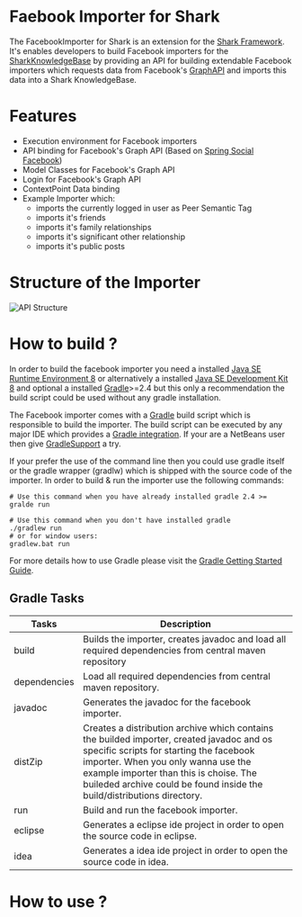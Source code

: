 # Faebook Importer for Shark

The FacebookImporter for Shark is an extension for the [Shark Framework](http://www.sharksystem.net/). It's enables developers to build Facebook importers for the [SharkKnowledgeBase](http://www.sharksystem.net/javadoc/current/) 
by providing an API for building extendable Facebook importers which requests data from Facebook's  [GraphAPI](https://developers.facebook.com/docs/graph-api) and imports this data
into a Shark KnowledgeBase.

# Features

* Execution environment for Facebook importers
* API binding for Facebook's Graph API (Based on [Spring Social Facebook](http://projects.spring.io/spring-social-facebook/))
* Model Classes for Facebook's Graph API
* Login for Facebook's Graph API
* ContextPoint Data binding
* Example Importer which:
  * imports the currently logged in user as Peer Semantic Tag
  * imports it's friends
  * imports it's family relationships
  * imports it's significant other relationship
  * imports it's public posts

# Structure of the Importer

![API Structure](https://github.com/yveskaufmann/sharkb_fbimporter/blob/development/docu/images/fb_importer_structure.png "API Structure")

# How to build ?

In order to build the facebook importer you need a installed [Java SE Runtime Environment 8](http://www.oracle.com/technetwork/java/javase/downloads/jre8-downloads-2133155.html) or alternatively
a installed [Java SE Development Kit 8](http://www.oracle.com/technetwork/java/javase/downloads/jdk8-downloads-2133151.html) and optional 
a installed [Gradle](https://gradle.org/)>=2.4 but this only a recommendation the build script could be used without any gradle installation.  

The Facebook importer comes with a [Gradle](https://gradle.org/) build script which is responsible
to build the importer. The build script can be executed by any major IDE which provides a [Gradle integration](https://gradle.org/why/integrates-with-everything/). If your are
a NetBeans user then give [GradleSupport](http://plugins.netbeans.org/plugin/44510/gradle-support) a try.

If your prefer the use of the command line then you could use gradle itself or the gradle wrapper (gradlw) which is shipped with the source code of the importer. In order to build & run the importer use the following commands: 
    
    # Use this command when you have already installed gradle 2.4 >=
    gralde run
    
    # Use this command when you don't have installed gradle 
    ./gradlew run
    # or for window users:
    gradlew.bat run
    
For more details how to use Gradle please visit the  [Gradle Getting Started Guide](https://gradle.org/getting-started-gradle-java/).

## Gradle Tasks

| Tasks        | Description                                                                         |  
| ------------ |-------------------------------------------------------------------------------------| 
| build        | Builds the importer, creates javadoc and load all required dependencies from central maven repository |
| dependencies | Load all required dependencies from central maven repository.                        |
| javadoc      | Generates the javadoc for the facebook importer.                                    |
| distZip      | Creates a distribution archive which contains the builded importer, created javadoc and os specific scripts for starting the facebook importer. When you only wanna use the example importer than this is choise. The buileded archive could be found inside the build/distributions directory. |
| run          | Build and run the facebook importer.   |
| eclipse      | Generates a eclipse ide project in order to open the source code in eclipse.      |
| idea         | Generates a idea ide project in order to open the source code in idea.      |

# How to use ?






